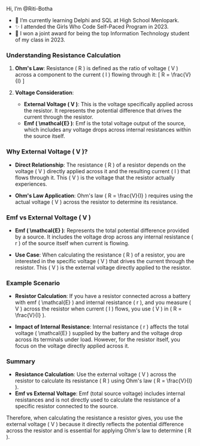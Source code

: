 Hi, I’m @Riti-Botha

- 🌱 I’m currently learning Delphi and SQL at High School Menlopark.
- ✨ I attended the Girls Who Code Self-Paced Program in 2023.
- 💚 I won a joint award for being the top Information Technology student of my class in 2023.


### Understanding Resistance Calculation

1. **Ohm's Law**: Resistance \( R \) is defined as the ratio of voltage \( V \) across a component to the current \( I \) flowing through it:
   \[ R = \frac{V}{I} \]

2. **Voltage Consideration**:
   - **External Voltage \( V \)**: This is the voltage specifically applied across the resistor. It represents the potential difference that drives the current through the resistor.
   - **Emf \( \mathcal{E} \)**: Emf is the total voltage output of the source, which includes any voltage drops across internal resistances within the source itself.

### Why External Voltage \( V \)?

- **Direct Relationship**: The resistance \( R \) of a resistor depends on the voltage \( V \) directly applied across it and the resulting current \( I \) that flows through it. This \( V \) is the voltage that the resistor actually experiences.
  
- **Ohm's Law Application**: Ohm's law \( R = \frac{V}{I} \) requires using the actual voltage \( V \) across the resistor to determine its resistance.

### Emf vs External Voltage \( V \)

- **Emf \( \mathcal{E} \)**: Represents the total potential difference provided by a source. It includes the voltage drop across any internal resistance \( r \) of the source itself when current is flowing.
  
- **Use Case**: When calculating the resistance \( R \) of a resistor, you are interested in the specific voltage \( V \) that drives the current through the resistor. This \( V \) is the external voltage directly applied to the resistor.

### Example Scenario

- **Resistor Calculation**: If you have a resistor connected across a battery with emf \( \mathcal{E} \) and internal resistance \( r \), and you measure \( V \) across the resistor when current \( I \) flows, you use \( V \) in \( R = \frac{V}{I} \).

- **Impact of Internal Resistance**: Internal resistance \( r \) affects the total voltage \( \mathcal{E} \) supplied by the battery and the voltage drop across its terminals under load. However, for the resistor itself, you focus on the voltage directly applied across it.

### Summary

- **Resistance Calculation**: Use the external voltage \( V \) across the resistor to calculate its resistance \( R \) using Ohm's law \( R = \frac{V}{I} \).
- **Emf vs External Voltage**: Emf (total source voltage) includes internal resistances and is not directly used to calculate the resistance of a specific resistor connected to the source.

Therefore, when calculating the resistance a resistor gives, you use the external voltage \( V \) because it directly reflects the potential difference across the resistor and is essential for applying Ohm's law to determine \( R \).

<!---
Riti-Botha/Riti-Botha is a ✨ special ✨ repository because its `README.md` (this file) appears on your GitHub profile.
You can click the Preview link to take a look at your changes.
--->

